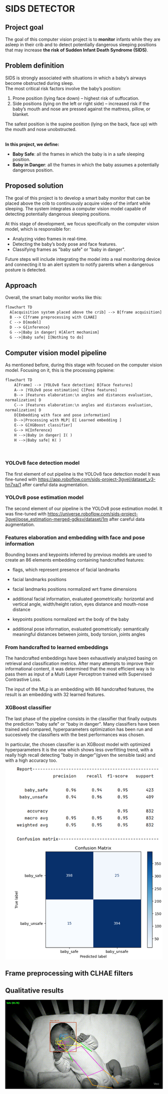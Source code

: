 # SIDS DETECTOR

## Project goal
The goal of this computer vision project is to **monitor** infants while they are asleep in their crib and to detect potentially dangerous sleeping positions that may increase **the risk of Sudden Infant Death Syndrome (SIDS)**.

## Problem definition
SIDS is strongly associated with situations in which a baby’s airways become obstructed during sleep.\
The most critical risk factors involve the baby’s position:
1. Prone position (lying face down) – highest risk of suffocation. 
2. Side positions (lying on the left or right side) – increased risk if the baby’s mouth and nose are pressed against the mattress, pillow, or blanket.

The safest position is the supine position (lying on the back, face up) with the mouth and nose unobstructed.

\
**In this project, we define:**
- **Baby Safe**: all the frames in which the baby is in a safe sleeping position.
- **Baby in Danger**: all the frames in which the baby assumes a potentially dangerous position.

## Proposed solution
The goal of this project is to develop a smart baby monitor that can be placed above the crib to continuously acquire video of the infant while sleeping. The system integrates a computer vision model capable of detecting potentially dangerous sleeping positions.

At this stage of development, we focus specifically on the computer vision model, which is responsible for:
- Analyzing video frames in real-time.
- Detecting the baby’s body pose and face features.
- Classifying frames as "baby safe" or "baby in danger".

Future steps will include integrating the model into a real monitoring device and connecting it to an alert system to notify parents when a dangerous posture is detected.

## Approach
Overall, the smart baby monitor works like this:
```mermaid
flowchart TD
  A[acquisition system placed above the crib] --> B[frame acquisition]
  B --> C[frame preprocessing with CLHAE]
  C --> D[model]
  D --> G{inference}
  G -->|Baby in danger| H[Alert mechanism]
  G -->|Baby safe| I[Nothing to do]
```

## Computer vision model pipeline
As mentioned before, during this stage with focused on the computer vision model.
Focusing on it, this is the processing pipleine:
```mermaid
flowchart TD
    A[Frame] --> |YOLOv8 face detection| B[Face features]
    A--> |YOLOv8 pose estimation| C[Pose features]
    B--> |Features elaboration:\n angles and distances evaluation, normalization| D
    C--> |Features elaboration:\n angles and distances evaluation, normalization| D
    D[Embedding with face and pose information]
    D-->|Processing with MLP| E[ Learned embedding ]
    E--> G[XGBoost classifier]
    G--> H{Inference}
    H -->|Baby in danger| I( )
    H -->|Baby safe| K( )
    
    
```

### YOLOv8 face detection model
The first element of out pipeline is the YOLOv8 face detection model
It was fine-tuned with https://app.roboflow.com/sids-project-3gvel/dataset_v3-hn7xa/1 after careful data augmentation.

### YOLOv8 pose estimation model
The second element of our pipeline is the YOLOv8 pose estimation model.
It was fine-tuned with https://universe.roboflow.com/sids-project-3gvel/pose_estimation-merged-gdksv/dataset/1m after careful data augmentation.


### Features elaboration and embedding with face and pose information
Bounding boxes and keypoints inferred by previous models are used to create an 86 elements embedding containing handcrafted features:
- flags, which represent presence of facial landmarks
- facial landmarks positions
- facial landmarks positions normalized wrt frame dimensions
- additional facial information, evaluated geometrically: horizontal and vertical angle, width/height ration, eyes distance and mouth-nose distance

- keypoints positions normalized wrt the body of the baby
- additional pose information, evaluated geometrically: semantically meaningful distances between joints, body torsion, joints angles

### From handcrafted to learned embeddings
The handcrafted embeddings have been exhaustively analyzed basing on retrieval and classification metrics.
After many attempts to improve their informational content, it was determined that the most efficient way is to pass them as input of a Multi Layer Perceptron trained with Supervised Contrastive Loss.

The input of the MLp is an embedding with 86 handcrafted features, the result is an embedding with 32 learned features.

### XGBoost classifier
The last phase of the pipeline consists in the classifier that finally outputs the prediction "baby safe" or "baby in danger".
Many classifiers have been trained and compared, hyperparameters optimization has been run and succesively the classifiers with the best performances was chosen.

In particular, the chosen classifier is an XGBoost model with optimized hyperparameters
It is the one which shows less overfitting trend, with a really high recall detecting "baby in danger"(given the sensible task) and with a high accuracy too.

![best_classifiers_metrics.png](best_classifiers_metrics.png)


## Frame preprocessing with CLHAE filters

## Qualitative results
![Demo](classification_demo.gif)



